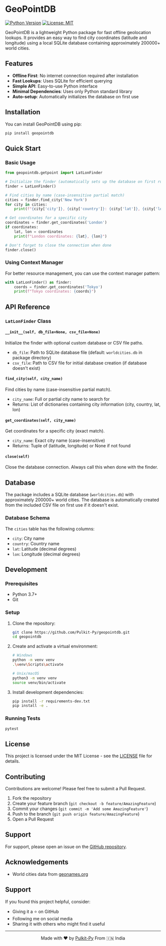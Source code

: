 # GeoPointDB

[![Python Version](https://img.shields.io/badge/python-3.7%20%7C%203.8%20%7C%203.9%20%7C%203.10%20%7C%203.11%20%7C%203.12-blue)](https://www.python.org/)
[![License: MIT](https://img.shields.io/badge/License-MIT-yellow.svg)](https://opensource.org/licenses/MIT)

GeoPointDB is a lightweight Python package for fast offline geolocation lookups. It provides an easy way to find city coordinates (latitude and longitude) using a local SQLite database containing approximately 200000+ world cities.

## Features

- **Offline First**: No internet connection required after installation
- **Fast Lookups**: Uses SQLite for efficient querying
- **Simple API**: Easy-to-use Python interface
- **Minimal Dependencies**: Uses only Python standard library
- **Auto-setup**: Automatically initializes the database on first use

## Installation

You can install GeoPointDB using pip:

```bash
pip install geopointdb
```

## Quick Start

### Basic Usage

```python
from geopointdb.getpoint import LatLonFinder

# Initialize the finder (automatically sets up the database on first run)
finder = LatLonFinder()

# Find cities by name (case-insensitive partial match)
cities = finder.find_city('New York')
for city in cities:
    print(f"{city['city']}, {city['country']}: {city['lat']}, {city['lon']}")

# Get coordinates for a specific city
coordinates = finder.get_coordinates('London')
if coordinates:
    lat, lon = coordinates
    print(f"London coordinates: {lat}, {lon}")

# Don't forget to close the connection when done
finder.close()
```

### Using Context Manager

For better resource management, you can use the context manager pattern:

```python
with LatLonFinder() as finder:
    coords = finder.get_coordinates('Tokyo')
    print(f"Tokyo coordinates: {coords}")
```

## API Reference

### `LatLonFinder` Class

#### `__init__(self, db_file=None, csv_file=None)`
Initialize the finder with optional custom database or CSV file paths.

- `db_file`: Path to SQLite database file (default: `worldcities.db` in package directory)
- `csv_file`: Path to CSV file for initial database creation (if database doesn't exist)

#### `find_city(self, city_name)`
Find cities by name (case-insensitive partial match).

- `city_name`: Full or partial city name to search for
- Returns: List of dictionaries containing city information (city, country, lat, lon)

#### `get_coordinates(self, city_name)`
Get coordinates for a specific city (exact match).

- `city_name`: Exact city name (case-insensitive)
- Returns: Tuple of (latitude, longitude) or None if not found

#### `close(self)`
Close the database connection. Always call this when done with the finder.

## Database

The package includes a SQLite database (`worldcities.db`) with approximately 200000+ world cities. The database is automatically created from the included CSV file on first use if it doesn't exist.

### Database Schema

The `cities` table has the following columns:
- `city`: City name
- `country`: Country name
- `lat`: Latitude (decimal degrees)
- `lon`: Longitude (decimal degrees)

## Development

### Prerequisites

- Python 3.7+
- Git

### Setup

1. Clone the repository:
   ```bash
   git clone https://github.com/Pulkit-Py/geopointdb.git
   cd geopointdb
   ```

2. Create and activate a virtual environment:
   ```bash
   # Windows
   python -m venv venv
   .\venv\Scripts\activate
   
   # Unix/macOS
   python3 -m venv venv
   source venv/bin/activate
   ```

3. Install development dependencies:
   ```bash
   pip install -r requirements-dev.txt
   pip install -e .
   ```

### Running Tests

```bash
pytest
```

## License

This project is licensed under the MIT License - see the [LICENSE](LICENSE) file for details.

## Contributing

Contributions are welcome! Please feel free to submit a Pull Request.

1. Fork the repository
2. Create your feature branch (`git checkout -b feature/AmazingFeature`)
3. Commit your changes (`git commit -m 'Add some AmazingFeature'`)
4. Push to the branch (`git push origin feature/AmazingFeature`)
5. Open a Pull Request

## Support

For support, please open an issue on the [GitHub repository](https://github.com/Pulkit-Py/geopointdb/issues).

## Acknowledgements

- World cities data from [geonames.org](https://www.geonames.org/)


## Support

If you found this project helpful, consider:
- Giving it a ⭐ on GitHub
- Following me on social media
- Sharing it with others who might find it useful

---
<p align="center">Made with ❤️ by <a href="https://github.com/Pulkit-Py">Pulkit-Py</a> From 🇮🇳 India</p>